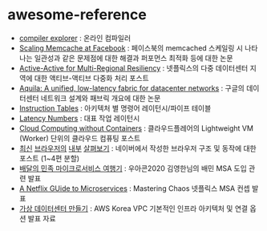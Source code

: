 # awesome-reference

* [compiler explorer](https://godbolt.org/) : 온라인 컴파일러
* [Scaling Memcache at Facebook](https://www.usenix.org/system/files/conference/nsdi13/nsdi13-final170_update.pdf) : 페이스북의 memcached 스케일링 시 나타나는 일관성과 같은 문제점에 대한 해결과 퍼포먼스 최적화 등에 대한 논문
* [Active-Active for Multi-Regional Resiliency](https://netflixtechblog.com/active-active-for-multi-regional-resiliency-c47719f6685b) : 넷플릭스의 다중 데이터센터 지역에 대한 액티브-액티브 다중화 처리 포스트
* [Aquila: A unified, low-latency fabric for datacenter networks](https://www.usenix.org/system/files/nsdi22-paper-gibson.pdf) : 구글의 데이터센터 네트워크 설계와 패브릭 개요에 대한 논문
* [Instruction Tables](https://www.agner.org/optimize/instruction_tables.pdf) : 아키텍처 별 명령어 레이턴시/파이프 테이블
* [Latency Numbers](https://i.imgur.com/k0t1e.png) : 대표 작업 레이턴시
* [Cloud Computing without Containers](https://blog.cloudflare.com/cloud-computing-without-containers/) : 클라우드플레어의 Lightweight VM (Worker) 단위의 클라우드 컴퓨팅 포스트
* [최신](https://d2.naver.com/helloworld/2922312) [브라우저의](https://d2.naver.com/helloworld/9274593) [내부](https://d2.naver.com/helloworld/5237120) [살펴보기](https://d2.naver.com/helloworld/6204533) : 네이버에서 작성한 브라우저 구조 및 동작에 대한 포스트 (1~4편 분할)
* [배달의 민족 마이크로서비스 여행기](https://youtu.be/BnS6343GTkY) : 우아콘2020 김영한님의 배민 MSA 도입 관련 발표
* [A Netflix GUide to Microservices](https://youtu.be/CZ3wIuvmHeM) : Mastering Chaos 넷플릭스 MSA 컨셉 발표
* [가상 데이터센터 만들기](https://youtu.be/R1UWYQYTPKo) : AWS Korea VPC 기본적인 인프라 아키텍처 및 연결 옵션 발표 자료
